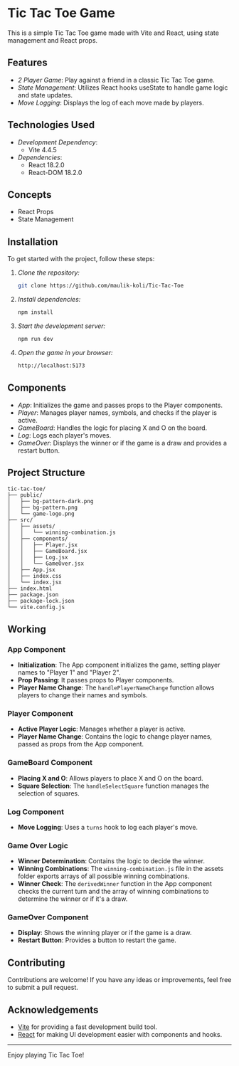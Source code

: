 # Tic Tac Toe Game

This is a simple Tic Tac Toe game made with Vite and React, using state management and React props.

## Features

- *2 Player Game*: Play against a friend in a classic Tic Tac Toe game.
- *State Management*: Utilizes React hooks useState to handle game logic and state updates.
- *Move Logging*: Displays the log of each move made by players.

## Technologies Used

- *Development Dependency*:
  - Vite 4.4.5
- *Dependencies*:
  - React 18.2.0
  - React-DOM 18.2.0

## Concepts 

  - React Props
  - State Management
    
## Installation

To get started with the project, follow these steps:

1. *Clone the repository:*
    ```sh
    git clone https://github.com/maulik-koli/Tic-Tac-Toe
    ```
    

2. *Install dependencies:*
    ```sh
    npm install
    ```

3. *Start the development server:*
    ```sh
    npm run dev
    ```

4. *Open the game in your browser:*
    ```sh
    http://localhost:5173
    ```

## Components

- *App*: Initializes the game and passes props to the Player components.
- *Player*: Manages player names, symbols, and checks if the player is active.
- *GameBoard*: Handles the logic for placing X and O on the board.
- *Log*: Logs each player's moves.
- *GameOver*: Displays the winner or if the game is a draw and provides a restart button.

## Project Structure

```
tic-tac-toe/
├── public/
│   ├── bg-pattern-dark.png
│   ├── bg-pattern.png
│   └── game-logo.png
├── src/
│   ├── assets/
│   │   └── winning-combination.js
│   ├── components/
│   │   ├── Player.jsx
│   │   ├── GameBoard.jsx
│   │   ├── Log.jsx
│   │   └── GameOver.jsx
│   ├── App.jsx
│   ├── index.css
│   └── index.jsx
├── index.html
├── package.json
├── package-lock.json
└── vite.config.js
```

## Working

### App Component

- **Initialization**: The App component initializes the game, setting player names to "Player 1" and "Player 2".
- **Prop Passing**: It passes props to Player components.
- **Player Name Change**: The `handlePlayerNameChange` function allows players to change their names and symbols.

### Player Component

- **Active Player Logic**: Manages whether a player is active.
- **Player Name Change**: Contains the logic to change player names, passed as props from the App component.

### GameBoard Component

- **Placing X and O**: Allows players to place X and O on the board.
- **Square Selection**: The `handleSelectSquare` function manages the selection of squares.

### Log Component

- **Move Logging**: Uses a `turns` hook to log each player's move.

### Game Over Logic

- **Winner Determination**: Contains the logic to decide the winner.
- **Winning Combinations**: The `winning-combination.js` file in the assets folder exports arrays of all possible winning combinations.
- **Winner Check**: The `derivedWinner` function in the App component checks the current turn and the array of winning combinations to determine the winner or if it's a draw.

### GameOver Component

- **Display**: Shows the winning player or if the game is a draw.
- **Restart Button**: Provides a button to restart the game.

## Contributing

Contributions are welcome! If you have any ideas or improvements, feel free to submit a pull request.

## Acknowledgements

- [Vite](https://vitejs.dev/) for providing a fast development build tool.
- [React](https://reactjs.org/) for making UI development easier with components and hooks.

---

Enjoy playing Tic Tac Toe!
